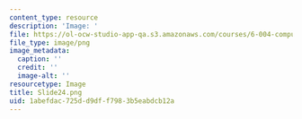 ```yaml
---
content_type: resource
description: 'Image: '
file: https://ol-ocw-studio-app-qa.s3.amazonaws.com/courses/6-004-computation-structures-spring-2017/1abefdac725dd9dff7983b5eabdcb12a_Slide24.png
file_type: image/png
image_metadata:
  caption: ''
  credit: ''
  image-alt: ''
resourcetype: Image
title: Slide24.png
uid: 1abefdac-725d-d9df-f798-3b5eabdcb12a
---
```

